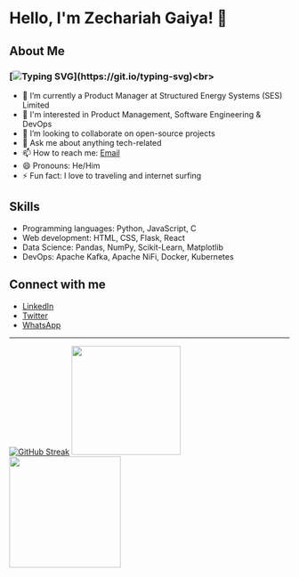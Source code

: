 # Hello, I'm Zechariah Gaiya! 👋

## About Me
### [![Typing SVG](https://readme-typing-svg.herokuapp.com?font=comfortaa&color=016EEA&size=24&width=500&lines=+Product+Manager+at+SES!)](https://git.io/typing-svg)<br>
- 🔭 I’m currently a Product Manager at Structured Energy Systems (SES) Limited<br>
- 🌱 I'm interested in Product Management, Software Engineering & DevOps<br>
- 👯 I’m looking to collaborate on open-source projects<br>
- 💬 Ask me about anything tech-related<br>
- 📫 How to reach me: [Email](mailto:zechariah.gaiya@structuredresource.com)<br>
- 😄 Pronouns: He/Him<br>
- ⚡ Fun fact: I love to traveling and internet surfing<br>

## Skills
- Programming languages: Python, JavaScript, C
- Web development: HTML, CSS, Flask, React
- Data Science: Pandas, NumPy, Scikit-Learn, Matplotlib
- DevOps: Apache Kafka, Apache NiFi, Docker, Kubernetes

## Connect with me <br>
- [LinkedIn](https://www.linkedin.com/in/zechariahgaiya/)
- [Twitter](https://twitter.com/GA_Zechariah)
- [WhatsApp](https://wa.me/2347067680893)
---

[![GitHub Streak](https://github-readme-streak-stats.herokuapp.com/?user=ZechOps)](https://git.io/streak-stats)
<img height="196em" src="https://github-profile-summary-cards.vercel.app/api/cards/repos-per-language?username=ZechOps"/>
<img height="200em" src="https://github-profile-summary-cards.vercel.app/api/cards/stats?username=ZechOps&theme=github"/>
